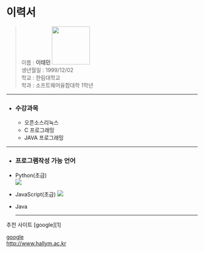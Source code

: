 이력서
========
> 이름 : **이태민**   <img width="100" src="https://user-images.githubusercontent.com/45085490/48926407-217b2080-ef11-11e8-9657-594d6942ea5a.jpg">  
> 생년월일 : 1999/12/02    
> 학교 : 한림대학교  
> 학과 : 소프트웨어융합대학 1학년  

-----------------------------------

- ### 수강과목
  - 오픈소스리눅스  
  - C 프로그래밍
  - JAVA 프로그래밍

-----------------------------------

- ### 프로그램작성 가능 언어    
- Python(초급)  
  <img src="https://user-images.githubusercontent.com/45085490/48926969-c7308e80-ef15-11e8-9ace-229d5fa8d645.png">    
- JavaScript(초급)
  <img src="https://user-images.githubusercontent.com/45085490/48927411-00b6c900-ef19-11e8-946a-94fd67d2c2fe.png">
- Java

  
  -----------------------------------

추천 사이트
[google][1]

[google](http://www.google.com)  
<http://www.hallym.ac.kr>



